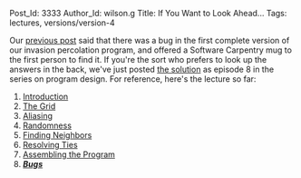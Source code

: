 Post_Id: 3333
Author_Id: wilson.g
Title: If You Want to Look Ahead...
Tags: lectures, versions/version-4

<p>Our <a href="{{root_path}}/blog/2010/06/assembling-a-program.html">previous post</a> said that there was a bug in the first complete version of our invasion percolation program, and offered a Software Carpentry mug to the first person to find it. If you're the sort who prefers to look up the answers in the back, we've just posted <a href="{{root_path}}/4_0/invperc/bugs.html">the solution</a> as episode 8 in the series on program design.  For reference, here's the lecture so far:</p>
<ol>
<li><a href="{{root_path}}/4_0/invperc/intro.html">Introduction</a></li>
<li><a href="{{root_path}}/4_0/invperc/grid.html">The Grid</a></li>
<li><a href="{{root_path}}/4_0/invperc/aliasing.html">Aliasing</a></li>
<li><a href="{{root_path}}/4_0/invperc/random.html">Randomness</a></li>
<li><a href="{{root_path}}/4_0/invperc/neighbors.html">Finding Neighbors</a></li>
<li><a href="{{root_path}}/4_0/invperc/ties.html">Resolving Ties</a></li>
<li><a href="{{root_path}}/4_0/invperc/assembly.html">Assembling the Program</a></li>
<li><strong><em><a href="{{root_path}}/4_0/invperc/bugs.html">Bugs</a></em></strong></li>
</ol>
